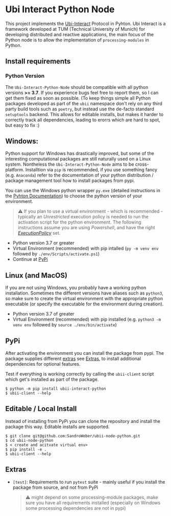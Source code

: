 # Ubi Interact Python Node

This project implements the [Ubi-Interact](https://github.com/SandroWeber/ubi-interact) Protocol in Pyhton.
Ubi Interact is a framework developed at TUM (Technical University of Munich) for developing distributed and reactive applications, the main focus
of the Python node is to allow the implementation of ``processing-modules`` in Python.

## Install requirements

### Python Version
The ``Ubi-Interact-Python-Node`` should be compatible with all python versions __>= 3.7__.
If you experience bugs feel free to report them, so I can get them fixed as soon as possible.
(To keep things simple all Python packages developed as part of the ``ubii`` namespace don't rely on any third party build tools such as ``poetry``, but instead
use the de-facto standard ``setuptools`` backend. This allows for editable installs, but makes it harder to correctly track all dependencies, leading to erorrs
which are hard to spot, but easy to fix :)

## Windows:
Python support for Windows has drastically improved, but some of the interesting computational packages are still naturally used on a Linux system. Nontheless the ``Ubi-Interact-Python-Node`` aims to be cross-platform. Installtion via ``pip`` is recommended, if you use something fancy (e.g. ``Anaconda``) refer to the documentation of your python distribution / package management tool how to install packages from pypi.

You can use the Windows python wrapper ``py.exe`` (detailed instructions in the [Pyhton Documentation](https://docs.python.org/3/using/windows.html)) to
choose the python version of your environment.
 
   > :warning: If you plan to use a virtual environment - which is recommended - typically an _Unrestricted_ execution policy is needed to run the activation script for the python environment. The following instructions assume you are using _Powershell_, and have the right [_ExecutionPolicy_](https://docs.microsoft.com/en-us/powershell/module/microsoft.powershell.core/about/about_execution_policies) set.

*  Python version 3.7 or greater
*  Virtual Environment (recommended) with pip intalled (``py -m venv env`` followed by ``./env/Scripts/activate.ps1``)
*  Continue at [PyPi]()

## Linux (and MacOS)
If you are not using Windows, you probably have a working python installation. Sometimes the different versions have aliases such as ``python3``, so make sure
to create the virtual environment with the appropriate python executable (or specify the executable for the environment during creation).

* Python version 3.7 of greater
* Virtual Environment (recommended) with pip installed (e.g. ``python3 -m venv env`` followed by ``source ./env/bin/activate``)

## PyPi
After activating the environment you can install the package from pypi. 
The package supplies different [extras](https://www.python.org/dev/peps/pep-0508/#id12) see [Extras](documentation), to install additional dependencies
for optional features. 

Test if everything is working correctly by calling the ``ubii-client`` script which get's installed as part of the package.


```
$ python -m pip install ubii-interact-python
$ ubii-client --help 
```

## Editable / Local Install
Instead of installing from PyPi you can clone the repository and install the package this way. Editable installs are supported.
```
$ git clone git@github.com:SandroWeber/ubii-node-python.git
$ cd ubii-node-python
$ < create and acitvate virtual env>
$ pip install -e .
$ ubii-client --help
```


## Extras
* ``[test]``: Requirements to run ``pytest`` suite - mainly useful if you install the package from source, and not from PyPi

   > :warning: might depend on some processing-module packages, make sure you have all requirements installed (especially on Windows some processing dependencies are not in pypi)
